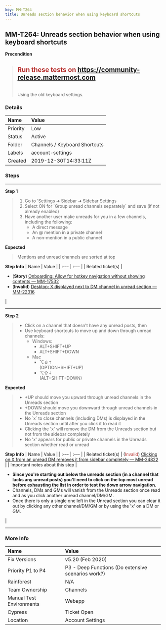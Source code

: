 ```yaml
---
key: MM-T264
title: Unreads section behavior when using keyboard shortcuts
---
```


## MM-T264: Unreads section behavior when using keyboard shortcuts

**Precondition**

> <article><h1><span style="color: rgb(184, 49, 47);">Run these tests on</span> <a href="https://community-release.mattermost.com">https://community-release.mattermost.com</a></h1><br>Using the old keyboard settings.</article>

### Details

| Name     | Value                         |
| :------- | :---------------------------- |
| Priority | Low                           |
| Status   | Active                        |
| Folder   | Channels / Keyboard Shortcuts |
| Labels   | account-settings              |
| Created  | 2019-12-30T14:33:11Z          |

### Steps

<hr/>

**Step 1**

> <article><ol><li>Go to 'Settings ➜ Sidebar ➜ Sidebar Settings</li><li>Select ON for `Group unread channels separately` and save (if not already enabled)</li><li>Have another user make unreads for you in a few channels, including the following:<ul><li>A direct message</li><li>An @ mention in a private channel</li><li>A non-mention in a public channel</li></ul></li></ol></article>

**Expected**

> <article>Mentions and unread channels are sorted at top</article>

**Step Info**
| Name | Value |
| :--- | :--- |
| Related ticket(s) | <ul><li>(<strong>Story</strong>) <a href="https://mattermost.atlassian.net/browse/MM-17532">Onboarding: Allow for hotkey navigation without showing contents — MM-17532</a></li><li>(<strong>Invalid</strong>) <a href="https://mattermost.atlassian.net/browse/MM-22316">Desktop: X displayed next to DM channel in unread section — MM-22316</a></li></ul> |

<hr/>

**Step 2**

> <article><ul><li>Click on a channel that doesn't have any unread posts, then</li><li>Use keyboard shortcuts to move up and down through unread channels:<ul><li>Windows:<ul><li>ALT+SHIFT+UP</li><li>ALT+SHIFT+DOWN</li></ul></li><li>Mac<ul><li>⌥⇧⇡<br />(OPTION+SHIFT+UP)</li><li>⌥⇧⇣<br />(ALT+SHIFT+DOWN)</li></ul></li></ul></li></ul></article>

**Expected**

> <article><ul><li>+UP should move you upward through unread channels in the Unreads section</li><li>+DOWN should move you downward through unread channels in the Unreads section</li><li>No `x` to close channels (including DMs) is displayed in the Unreads section until after you click it to read it</li><li>Clicking the 'x' will remove the DM from the Unreads section but not from the sidebar completely</li><li>No 'x' appears for public or private channels in the Unreads section whether read or unread</li></ul></article>

**Step Info**
| Name | Value |
| :--- | :--- |
| Related ticket(s) | (<span style="color:rgb(184, 49, 47)">Invalid</span>) <a href="https://mattermost.atlassian.net/browse/MM-24822">Clicking on X from an unread DM removes it from sidebar completely — MM-24822</a> |
| Important notes about this step | <ul><li><strong>Since you're starting out below the unreads section (in a channel that lacks any unread posts) you'll need to click on the top most unread before exhausting the list in order to test the down arrow navigation.</strong></li><li>Channels, DMs and GMs will vanish from the Unreads section once read and as you click another unread channel/DM/GM.</li><li>Once there is only a single one left in the Unread section you can clear it out by clicking any other channel/DM/GM or by using the 'x' on a DM or GM.</li></ul> |

<hr/>

### More Info

| Name                     | Value                                              |
| :----------------------- | :------------------------------------------------- |
| Fix Versions             | v5.20 (Feb 2020)                                   |
| Priority P1 to P4        | P3 - Deep Functions (Do extensive scenarios work?) |
| Rainforest               | N/A                                                |
| Team Ownership           | Channels                                           |
| Manual Test Environments | Webapp                                             |
| Cypress                  | Ticket Open                                        |
| Location                 | Account Settings                                   |
